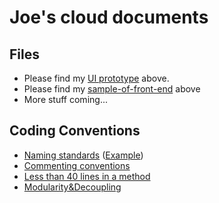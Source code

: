 # Joe's cloud documents

## Files
  - Please find my [UI prototype](https://github.com/sfpprxy/myhub/tree/master/UI%20Prototype) above.
  - Please find my [sample-of-front-end](https://github.com/sfpprxy/myhub/tree/master/sample-of-front-end) above
  - More stuff coming...

## Coding Conventions
  - [Naming standards](https://msdn.microsoft.com/en-us/library/x2dbyw72(v=vs.71).aspx) ([Example](https://raw.githubusercontent.com/sfpprxy/myhub/master/Archive/Project%20C%23%20-%207.png))
  - [Commenting conventions](https://msdn.microsoft.com/zh-cn/library/ff926074.aspx#Anchor_2)
  - [Less than 40 lines in a method](https://raw.githubusercontent.com/sfpprxy/myhub/master/Archive/Project%20C%23%20-%208.png)
  - [Modularity&Decoupling](http://www.answers.com/Q/What_does_Decoupling_mean_in_Object_Oriented_System)
